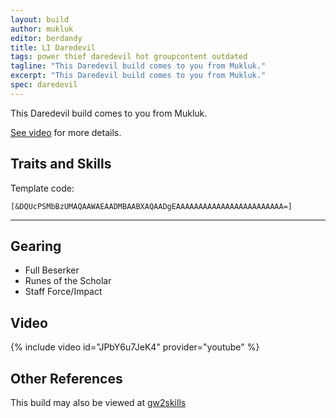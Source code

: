 ```yaml
---
layout: build
author: mukluk
editor: berdandy
title: LI Daredevil
tags: power thief daredevil hot groupcontent outdated
tagline: "This Daredevil build comes to you from Mukluk."
excerpt: "This Daredevil build comes to you from Mukluk."
spec: daredevil
---
```


This Daredevil build comes to you from Mukluk.

[See video](https://www.youtube.com/watch?v=JPbY6u7JeK4) for more details.

## Traits and Skills

Template code:

`[&DQUcPSMbBzUMAQAAWAEAADMBAABXAQAADgEAAAAAAAAAAAAAAAAAAAAAAAA=]`

---

<div
  data-armory-embed='skills'
  data-armory-ids='13027,13064,13046,13062,13132'
>
</div>
<div
  data-armory-embed='specializations'
  data-armory-ids='28,35,7'
  data-armory-28-traits='1245,1704,1269'
  data-armory-35-traits='1268,1272,1904'
  data-armory-7-traits='1933,1884,2047'
>
</div>


## Gearing

- Full Beserker
- Runes of the Scholar
- Staff Force/Impact


## Video
{% include video id="JPbY6u7JeK4" provider="youtube" %}

## Other References

This build may also be viewed at [gw2skills](http://gw2skills.net/editor/?PaUAYlFwyYYsL2JO6LbtaA-zRIYRUwXG1mAVUA2OA-e)
